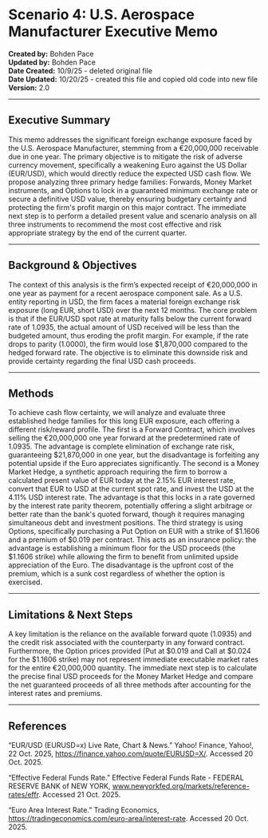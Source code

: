 # Scenario 4: U.S. Aerospace Manufacturer Executive Memo

**Created by:** Bohden Pace  
**Updated by:** Bohden Pace  
**Date Created:** 10/9/25 - deleted original file  
**Date Updated:** 10/20/25 - created this file and copied old code into new file  
**Version:** 2.0

---

## Executive Summary 
This memo addresses the significant foreign exchange exposure faced by the U.S. Aerospace Manufacturer, stemming from a €20,000,000 receivable due in one year. The primary objective is to mitigate the risk of adverse currency movement, specifically a weakening Euro against the US Dollar (EUR/USD), which would directly reduce the expected USD cash flow. We propose analyzing three primary hedge families: Forwards, Money Market instruments, and Options to lock in a guaranteed minimum exchange rate or secure a definitive USD value, thereby ensuring budgetary certainty and protecting the firm's profit margin on this major contract. The immediate next step is to perform a detailed present value and scenario analysis on all three instruments to recommend the most cost effective and risk appropriate strategy by the end of the current quarter.

---

## Background & Objectives
The context of this analysis is the firm’s expected receipt of €20,000,000 in one year as payment for a recent aerospace component sale. As a U.S. entity reporting in USD, the firm faces a material foreign exchange risk exposure (long EUR, short USD) over the next 12 months. The core problem is that if the EUR/USD spot rate at maturity falls below the current forward rate of 1.0935, the actual amount of USD received will be less than the budgeted amount, thus eroding the profit margin. For example, if the rate drops to parity (1.0000), the firm would lose $1,870,000 compared to the hedged forward rate. The objective is to eliminate this downside risk and provide certainty regarding the final USD cash proceeds.

---

## Methods
To achieve cash flow certainty, we will analyze and evaluate three established hedge families for this long EUR exposure, each offering a different risk/reward profile. The first is a Forward Contract, which involves selling the €20,000,000 one year forward at the predetermined rate of 1.0935. The advantage is complete elimination of exchange rate risk, guaranteeing $21,870,000 in one year, but the disadvantage is forfeiting any potential upside if the Euro appreciates significantly. The second is a Money Market Hedge, a synthetic approach requiring the firm to borrow a calculated present value of EUR today at the 2.15% EUR interest rate, convert that EUR to USD at the current spot rate, and invest the USD at the 4.11% USD interest rate. The advantage is that this locks in a rate governed by the interest rate parity theorem, potentially offering a slight arbitrage or better rate than the bank's quoted forward, though it requires managing simultaneous debt and investment positions. The third strategy is using Options, specifically purchasing a Put Option on EUR with a strike of $1.1606 and a premium of $0.019 per contract. This acts as an insurance policy: the advantage is establishing a minimum floor for the USD proceeds (the $1.1606 strike) while allowing the firm to benefit from unlimited upside appreciation of the Euro. The disadvantage is the upfront cost of the premium, which is a sunk cost regardless of whether the option is exercised.

---

## Limitations & Next Steps
A key limitation is the reliance on the available forward quote (1.0935) and the credit risk associated with the counterparty in any forward contract. Furthermore, the Option prices provided (Put at $0.019 and Call at $0.024 for the $1.1606 strike) may not represent immediate executable market rates for the entire €20,000,000 quantity. The immediate next step is to calculate the precise final USD proceeds for the Money Market Hedge and compare the net guaranteed proceeds of all three methods after accounting for the interest rates and premiums. 

---

## References
“EUR/USD (EURUSD=x) Live Rate, Chart & News.” Yahoo! Finance, Yahoo!, 22 Oct. 2025, https://finance.yahoo.com/quote/EURUSD=X/. Accessed 20 Oct. 2025.

“Effective Federal Funds Rate.” Effective Federal Funds Rate - FEDERAL RESERVE BANK of NEW YORK, www.newyorkfed.org/markets/reference-rates/effr. Accessed 21 Oct. 2025.

“Euro Area Interest Rate.” Trading Economics, https://tradingeconomics.com/euro-area/interest-rate. Accessed 20 Oct. 2025. 

